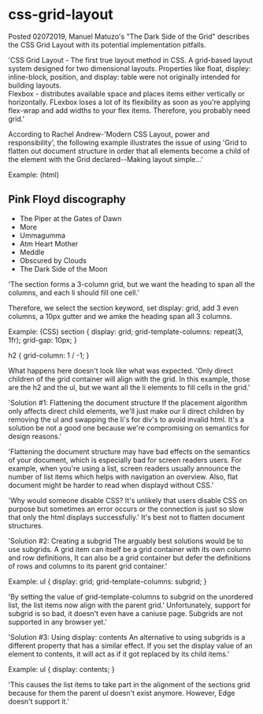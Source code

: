 # css-grid-layout
Posted 02072019, Manuel Matuzo's "The Dark Side of the Grid" describes the CSS Grid Layout with its potential implementation pitfalls.

'CSS Grid Layout - The first true layout method in CSS. A grid-based layout system designed for two dimensional layouts. Properties like float, displey: inline-block, position, and display: table were not originally intended for building layouts.  
Flexbox - distributes available space and places items either vertically or horizontally. FLexbox loses a lot of its flexibility as soon as you're applying flex-wrap and add widths to your flex items. Therefore, you probably need grid.' 

According to Rachel Andrew-'Modern CSS Layout, power and responsibility', the following example illustrates the issue of using 'Grid to flatten out document structure in order that all elements become a child of the element with the Grid declared--Making layout simple...'

Example: (html)
<section>
    <h2>Pink Floyd discography</h2>
    <ul>
        <li>The Piper at the Gates of Dawn</li>
        <liA Saucerful of Secrets</li>
        <li>More</li>
        <li>Ummagumma</li>
        <li>Atm Heart Mother</li>
        <li>Meddle</li>
        <li>Obscured by Clouds</li>
        <li>The Dark Side of the Moon</li>
    </ul>
</section>
'The section forms a 3-column grid, but we want the heading to span all the columns, and each li should fill one cell.'

Therefore, we select the section keyword, set display: grid, add 3 even columns, a 10px gutter and we amke the heading span all 3 columns.

Example: (CSS)
section {
    display: grid;
    grid-template-columns: repeat(3, 1fr);
    grid-gap: 10px;
}

h2 {
    grid-column: 1 / -1;
}

What happens here doesn't look like what was expected. 'Only direct children of the grid container will align with the grid. In this example, those are the h2 and the ul, but we want all the li elements to fill cells in the grid.'

'Solution #1: Flattening the document structure
If the placement algorithm only affects direct child elements, we'll just make our li direct children by removing the ul and swapping the li's for div's to avoid invalid html. It's a solution be not a good one because we're compromising on semantics for design reasons.'

'Flattening the document structure may have bad effects on the semantics of your document, which is especially bad for screen readers users. For example, when you're using a list, screen readers usually announce the number of list items which helps with navigation an overview. Also, flat document might be harder to read when displayd without CSS.'

'Why would someone disable CSS? It's unlikely that users disable CSS on purpose but sometimes an error occurs or the connection is just so slow that only the html displays successfully.' It's best not to flatten document structures.

'Solution #2: Creating a subgrid
The arguably best solutions would be to use subgrids. A grid item can itself be a grid container with its own column and row definitions, It can also be a grid container but defer the definitions of rows and columns to its parent grid container.'

Example:
    ul {
        display: grid;
        grid-template-columns: subgrid;
    }

'By setting the value of grid-template-columns to subgrid on the unordered list, the list items now align with the parent grid.' Unfortunately, support for subgrid is so bad, it doesn't even have a caniuse page. Subgrids are not supported in any browser yet.'

'Solution #3: Using display: contents
An alternative to using subgrids is a different property that has a similar effect. If you set the display value of an element to contents, it will act as if it got replaced by its child items.'

Example:
    ul {
        display: contents;
    }

'This causes the list items to take part in the alignment of the sections grid because for them the parent ul doesn't exist anymore. However, Edge doesn't support it.'